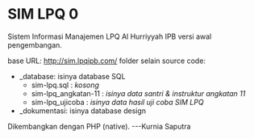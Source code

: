 # SIM LPQ 0

Sistem Informasi Manajemen LPQ Al Hurriyyah IPB versi awal pengembangan.

base URL: http://sim.lpqipb.com/
folder selain source code:
- _database: isinya database SQL
    - sim-lpq.sql : _kosong_
    - sim-lpq_angkatan-11 : _isinya data santri & instruktur angkatan 11_
    - sim-lpq_ujicoba : _isinya data hasil uji coba SIM LPQ_
- _dokumentasi: isinya database design

Dikembangkan dengan PHP (native).
---Kurnia Saputra